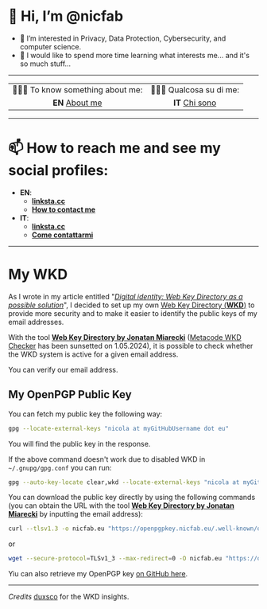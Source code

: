 # 👋 Hi, I’m @nicfab

- 👀 I’m interested in Privacy, Data Protection, Cybersecurity, and computer science.
- 🌱 I would like to spend more time learning what interests me... and it's so much stuff...

***

| | |
|:--: |:--: |
| 🧑🏼‍💼 To know something about me: | 🧑🏼‍💼 Qualcosa su di me: |
| **EN** [About me](https://notes.nicfab.eu/en/pages/about/) | **IT** [Chi sono](https://notes.nicfab.eu/it/pages/about/) |

***

# 📫 How to reach me and see my social profiles:
  
  - **EN**:
    - [**linksta.cc**](https://nicfab.linksta.cc)
    - [**How to contact me**](https://notes.nicfab.eu/en/pages/about/#how-to-contact-me)
  - **IT**:
    - [**linksta.cc**](https://nicfab.linksta.cc)
    - [**Come contattarmi**](https://notes.nicfab.eu/it/pages/about/#come-contattarmi)

***

# My WKD
As I wrote in my article entitled "[_Digital identity: Web Key Directory as a possible solution_](https://notes.nicfab.eu/en/posts/wkd/#our-gnupg-public-key)", I decided to set up my own [Web Key Directory (**WKD**)](https://wiki.gnupg.org/WKD) to provide more security and to make it easier to identify the public keys of my email addresses. 

With the tool [**Web Key Directory by Jonatan Miarecki**](https://miarecki.eu/posts/web-key-directory-setup/#online-check) ([Metacode WKD Checker](https://metacode.biz/openpgp/web-key-directory) has been sunsetted on 1.05.2024), it is possible to check whether the WKD system is active for a given email address.

You can verify our email address. 

## My OpenPGP Public Key

You can fetch my public key the following way:

```bash
gpg --locate-external-keys "nicola at myGitHubUsername dot eu"
```
You will find the public key in the response.

If the above command doesn't work due to disabled WKD in `~/.gnupg/gpg.conf` you can run:

```bash
gpg --auto-key-locate clear,wkd --locate-external-keys "nicola at myGitHubUsername dot eu"
```
You can download the public key directly by using the following commands (you can obtain the URL with the tool [**Web Key Directory by Jonatan Miarecki**](https://miarecki.eu/posts/web-key-directory-setup/#online-check) by inputting the email address): 

```bash
curl --tlsv1.3 -o nicfab.eu "https://openpgpkey.nicfab.eu/.well-known/openpgpkey/nicfab.eu/hu/s6wy17ps55re8usymdzz3ghq1z7uefof?l=nicola"
```
or
```bash
wget --secure-protocol=TLSv1_3 --max-redirect=0 -O nicfab.eu "https://openpgpkey.nicfab.eu/.well-known/openpgpkey/nicfab.eu/hu/s6wy17ps55re8usymdzz3ghq1z7uefof?l=nicola"
```

Yiu can also retrieve my OpenPGP key [on GitHub here](https://github.com/nicfab.gpg).

***

_Credits_ [duxsco](https://github.com/duxsco) for the WKD insights.
